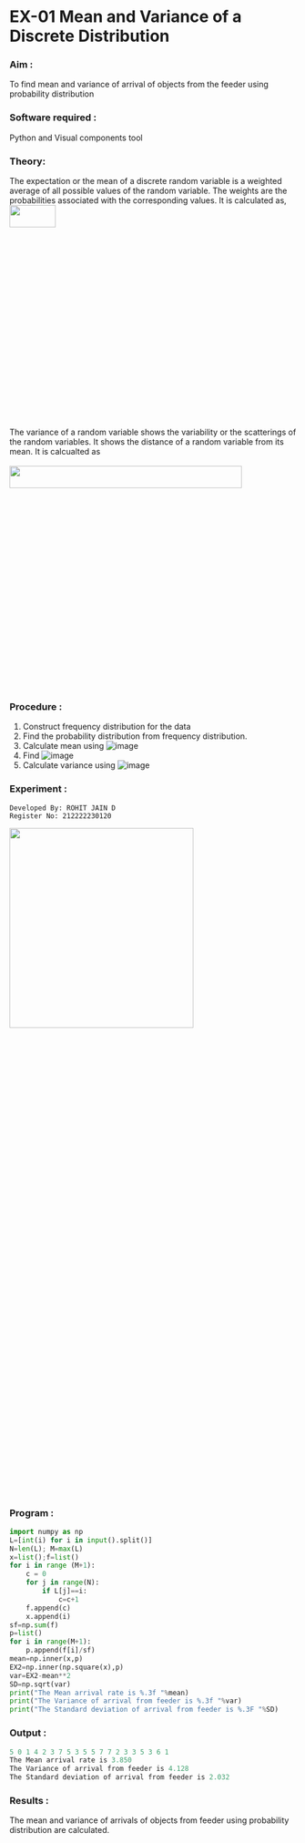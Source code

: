 # EX-01 Mean and Variance of a Discrete Distribution
### Aim : 
To find mean and variance of arrival of objects from the feeder using probability distribution
### Software required :  
Python and Visual components tool
### Theory:
The expectation or the mean of a discrete random variable is a weighted average of all possible
values of the random variable. The weights are the probabilities associated with the corresponding values. 
It is calculated as, <br>
<img height=10% width=40% src="https://user-images.githubusercontent.com/103921593/192938463-e34177f4-f188-48a0-bda2-8f6d1d660ed2.png"> <br>
The variance of a random variable shows the variability or the scatterings of the random variables.
It shows the distance of a random variable from its mean. It is calcualted as <br>  
<img height=10% width=90% src="https://user-images.githubusercontent.com/103921593/192938695-99fedc01-34d5-4d36-84df-5880e766ed0c.png">
### Procedure :
1. Construct frequency distribution for the data
2. Find the  probability distribution from frequency distribution.
3. Calculate mean using 
   ![image](https://user-images.githubusercontent.com/103921593/192940431-03b81777-c54d-4286-b4f4-82dfe7666b4c.png)
4. Find ![image](https://user-images.githubusercontent.com/103921593/192940255-2d9dd746-6875-4a6d-877b-6da6cdb96ab1.png)
5.  Calculate variance using 
      ![image](https://user-images.githubusercontent.com/103921593/192942852-913550a9-fabe-4a55-b956-0487b18bbd97.png)

### Experiment :

```
Developed By: ROHIT JAIN D
Register No: 212222230120
```
<img height=30% width=80% src="https://user-images.githubusercontent.com/103921593/229993174-5b67e57e-3e01-4ac4-9f83-410a932b22bf.png">

### Program :
```Python
import numpy as np
L=[int(i) for i in input().split()]
N=len(L); M=max(L) 
x=list();f=list()
for i in range (M+1):
    c = 0
    for j in range(N):
        if L[j]==i:
            c=c+1
    f.append(c)
    x.append(i)
sf=np.sum(f)
p=list()
for i in range(M+1):
    p.append(f[i]/sf) 
mean=np.inner(x,p)
EX2=np.inner(np.square(x),p)
var=EX2-mean**2 
SD=np.sqrt(var)
print("The Mean arrival rate is %.3f "%mean)
print("The Variance of arrival from feeder is %.3f "%var) 
print("The Standard deviation of arrival from feeder is %.3F "%SD)
```
### Output : 
```C
5 0 1 4 2 3 7 5 3 5 5 7 7 2 3 3 5 3 6 1
The Mean arrival rate is 3.850 
The Variance of arrival from feeder is 4.128 
The Standard deviation of arrival from feeder is 2.032 
```
### Results :
The mean and variance of arrivals of objects from feeder using probability distribution are calculated.

